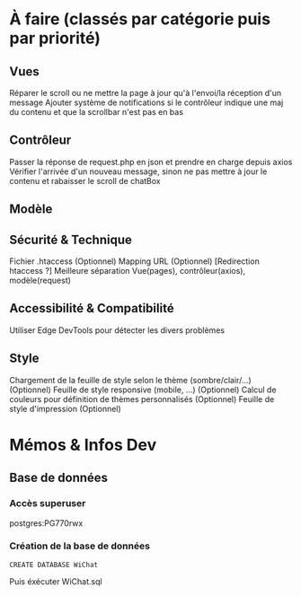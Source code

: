 # À faire (classés par catégorie puis par priorité)

## Vues

Réparer le scroll ou ne mettre la page à jour qu'à l'envoi/la réception d'un message
Ajouter système de notifications si le contrôleur indique une maj du contenu et que la scrollbar n'est pas en bas

## Contrôleur

Passer la réponse de request.php en json et prendre en charge depuis axios
Vérifier l'arrivée d'un nouveau message, sinon ne pas mettre à jour le contenu et rabaisser le scroll de chatBox

## Modèle

## Sécurité & Technique

Fichier .htaccess (Optionnel)
Mapping URL (Optionnel) [Redirection htaccess ?]
Meilleure séparation Vue(pages), contrôleur(axios), modèle(request)

## Accessibilité & Compatibilité

Utiliser Edge DevTools pour détecter les divers problèmes

## Style

Chargement de la feuille de style selon le thème (sombre/clair/...) (Optionnel)
Feuille de style responsive (mobile, ...) (Optionnel)
Calcul de couleurs pour définition de thèmes personnalisés (Optionnel)
Feuille de style d'impression (Optionnel)

# Mémos & Infos Dev

## Base de données
### Accès superuser
postgres:PG770rwx
### Création de la base de données

```
CREATE DATABASE WiChat
```

Puis éxécuter WiChat.sql
